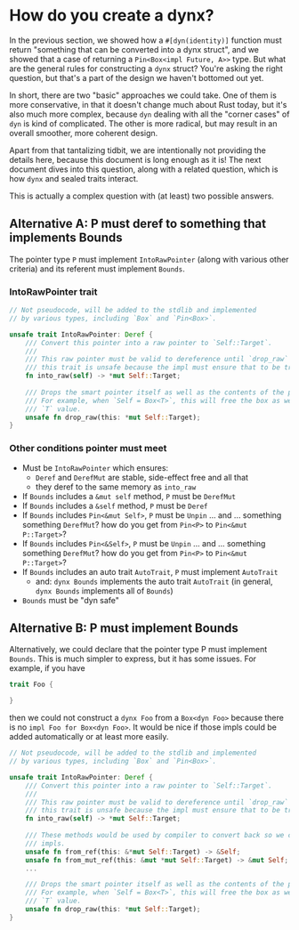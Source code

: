 # How do you create a dynx?


In the previous section, we showed how a `#[dyn(identity)]` function must return "something that can be converted into a dynx struct", and we showed that a case of returning a `Pin<Box<impl Future, A>>` type. But what are the general rules for constructing a `dynx` struct? You're asking the right question, but that's a part of the design we haven't bottomed out yet.

In short, there are two "basic" approaches we could take. One of them is more conservative, in that it doesn't change much about Rust today, but it's also much more complex, because `dyn` dealing with all the "corner cases" of `dyn` is kind of complicated. The other is more radical, but may result in an overall smoother, more coherent design.

Apart from that tantalizing tidbit, we are intentionally not providing the details here, because this document is long enough as it is! The next document dives into this question, along with a related question, which is how `dynx` and sealed traits interact.

This is actually a complex question with (at least) two possible answers.

## Alternative A: P must deref to something that implements Bounds

The pointer type `P` must implement `IntoRawPointer` (along with various other criteria) and its referent must implement `Bounds`.

### IntoRawPointer trait

```rust
// Not pseudocode, will be added to the stdlib and implemented
// by various types, including `Box` and `Pin<Box>`.

unsafe trait IntoRawPointer: Deref {
    /// Convert this pointer into a raw pointer to `Self::Target`. 
    ///
    /// This raw pointer must be valid to dereference until `drop_raw` (below) is invoked;
    /// this trait is unsafe because the impl must ensure that to be true.
    fn into_raw(self) -> *mut Self::Target;
    
    /// Drops the smart pointer itself as well as the contents of the pointer.
    /// For example, when `Self = Box<T>`, this will free the box as well as the
    /// `T` value.
    unsafe fn drop_raw(this: *mut Self::Target);
}
```

### Other conditions pointer must meet

* Must be `IntoRawPointer` which ensures:
    * `Deref` and `DerefMut` are stable, side-effect free and all that
    * they deref to the same memory as `into_raw`
* If `Bounds` includes a `&mut self` method, `P` must be `DerefMut`
* If `Bounds` includes a `&self` method, `P` must be `Deref`
* If `Bounds` includes `Pin<&mut Self>`, `P` must be `Unpin` ... and ... something something `DerefMut`? how do you get from `Pin<P>` to `Pin<&mut P::Target>`?
* If `Bounds` includes `Pin<&Self>`, `P` must be `Unpin` ... and ... something something `DerefMut`? how do you get from `Pin<P>` to `Pin<&mut P::Target>`?
* If `Bounds` includes an auto trait `AutoTrait`, `P` must implement `AutoTrait`
    * and: `dynx Bounds` implements the auto trait `AutoTrait` (in general, `dynx Bounds` implements all of `Bounds`)
* `Bounds` must be "dyn safe"

## Alternative B: P must implement Bounds

Alternatively, we could declare that the pointer type P must implement `Bounds`. This is much simpler to express, but it has some issues. For example, if you have

```rust
trait Foo { 

}
```

then we could not construct a `dynx Foo` from a `Box<dyn Foo>` because there is no `impl Foo for Box<dyn Foo>`. It would be nice if those impls could be added automatically or at least more easily.

```rust
// Not pseudocode, will be added to the stdlib and implemented
// by various types, including `Box` and `Pin<Box>`.

unsafe trait IntoRawPointer: Deref {
    /// Convert this pointer into a raw pointer to `Self::Target`. 
    ///
    /// This raw pointer must be valid to dereference until `drop_raw` (below) is invoked;
    /// this trait is unsafe because the impl must ensure that to be true.
    fn into_raw(self) -> *mut Self::Target;
    
    /// These methods would be used by compiler to convert back so we can invoke the original
    /// impls.
    unsafe fn from_ref(this: &*mut Self::Target) -> &Self;
    unsafe fn from_mut_ref(this: &mut *mut Self::Target) -> &mut Self;
    ...

    /// Drops the smart pointer itself as well as the contents of the pointer.
    /// For example, when `Self = Box<T>`, this will free the box as well as the
    /// `T` value.
    unsafe fn drop_raw(this: *mut Self::Target);
}
```
